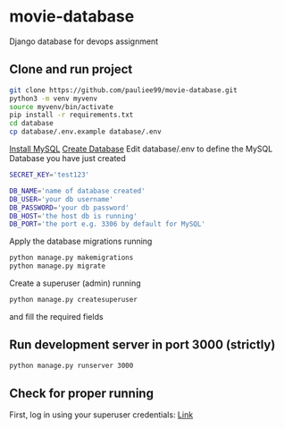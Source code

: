# movie-database
Django database for devops assignment

## Clone and run project
```bash
git clone https://github.com/pauliee99/movie-database.git
python3 -m venv myvenv
source myvenv/bin/activate
pip install -r requirements.txt
cd database
cp database/.env.example database/.env
```

[Install MySQL](https://dev.mysql.com/doc/mysql-installation-excerpt/5.7/en/)
[Create Database](https://dev.mysql.com/doc/refman/8.0/en/creating-database.html)
Edit database/.env to define the MySQL Database you have just created

```bash
SECRET_KEY='test123'

DB_NAME='name of database created'
DB_USER='your db username'
DB_PASSWORD='your db password'
DB_HOST='the host db is running'
DB_PORT='the port e.g. 3306 by default for MySQL'
```
Apply the database migrations running
```bash
python manage.py makemigrations
python manage.py migrate
```

Create a superuser (admin) running
```bash
python manage.py createsuperuser
```
and fill the required fields

## Run development server in port 3000 (strictly)
```bash
python manage.py runserver 3000
```

## Check for proper running
First, log in using your superuser credentials: [Link](http://127.0.0.1:3000/movies/api/)


